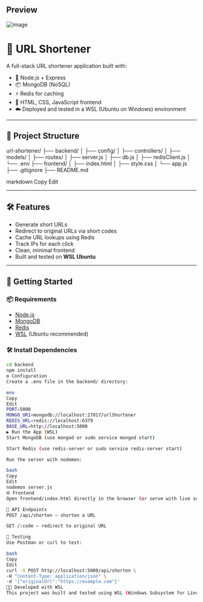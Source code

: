## Preview
![image](https://github.com/user-attachments/assets/441264fc-dab8-4792-9d67-dca94b7915d4)

# 🚀 URL Shortener

A full-stack URL shortener application built with:

- 🧠 Node.js + Express
- 📦 MongoDB (NoSQL)
- ⚡ Redis for caching
- 🎨 HTML, CSS, JavaScript frontend
- ☁️ Deployed and tested in a WSL (Ubuntu on Windows) environment

---

## 📂 Project Structure

url-shortener/ ├── backend/ │ ├── config/ │ ├── controllers/ │ ├── models/ │ ├── routes/ │ ├── server.js │ ├── db.js │ ├── redisClient.js │ └── .env ├── frontend/ │ ├── index.html │ ├── style.css │ └── app.js ├── .gitignore ├── README.md

markdown
Copy
Edit

---

## 🛠 Features

- Generate short URLs
- Redirect to original URLs via short codes
- Cache URL lookups using Redis
- Track IPs for each click
- Clean, minimal frontend
- Built and tested on **WSL Ubuntu**

---

## 🚀 Getting Started

### 📦 Requirements

- [Node.js](https://nodejs.org/)
- [MongoDB](https://www.mongodb.com/)
- [Redis](https://redis.io/)
- [WSL](https://learn.microsoft.com/en-us/windows/wsl/install) (Ubuntu recommended)

### 🛠 Install Dependencies

```bash
cd backend
npm install
⚙️ Configuration
Create a .env file in the backend/ directory:

env
Copy
Edit
PORT=5000
MONGO_URI=mongodb://localhost:27017/urlShortener
REDIS_URL=redis://localhost:6379
BASE_URL=http://localhost:5000
▶️ Run the App (WSL)
Start MongoDB (use mongod or sudo service mongod start)

Start Redis (use redis-server or sudo service redis-server start)

Run the server with nodemon:

bash
Copy
Edit
nodemon server.js
🌐 Frontend
Open frontend/index.html directly in the browser (or serve with live server).

📮 API Endpoints
POST /api/shorten – shorten a URL

GET /:code – redirect to original URL

🧪 Testing
Use Postman or curl to test:

bash
Copy
Edit
curl -X POST http://localhost:5000/api/shorten \
-H "Content-Type: application/json" \
-d '{"originalUrl":"https://example.com"}'
👨‍💻 Developed with WSL
This project was built and tested using WSL (Windows Subsystem for Linux) running Ubuntu, allowing full Linux development tools inside Windows.
